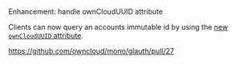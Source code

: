 Enhancement: handle ownCloudUUID attribute

Clients can now query an accounts immutable id by using the [new `ownCloudUUID` attribute](https://github.com/butonic/owncloud-ldap-schema/blob/master/owncloud.schema#L28-L34).


https://github.com/owncloud/mono/glauth/pull/27
